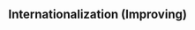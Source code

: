 ## Internationalization (Improving)
<!-- ## Internationalization

The default language of Element is Chinese. If you wish to use another language, you'll need to do some i18n configuration. In your entry file, if you are importing Element entirely:

```javascript
import Vue from "vue"
import Element from "element-ui"
import locale from "element-ui/lib/locale/lang/en"

Vue.use(Element, { locale })
```

Or if you are importing Element on demand:

```javascript
import Vue from "vue"
import { Button, Select } from "element-ui"
import lang from "element-ui/lib/locale/lang/en"
import locale from "element-ui/lib/locale"

// configure language
locale.use(lang)

// import components
Vue.component(Button.name, Button)
Vue.component(Select.name, Select)
```

The Chinese language pack is imported by default, even if you're using another language. But with `NormalModuleReplacementPlugin` provided by webpack you can replace default locale:

webpack.config.js
```javascript
{
  plugins: [
    new webpack.NormalModuleReplacementPlugin(/element-ui[\/\\]lib[\/\\]locale[\/\\]lang[\/\\]zh-CN/, 'element-ui/lib/locale/lang/en')
  ]
}
```

## Compatible with `vue-i18n@5.x`

Element is compatible with [vue-i18n@5.x](https://github.com/kazupon/vue-i18n), which makes multilingual switching even easier.

```javascript
import Vue from "vue"
import VueI18n from "vue-i18n"
import Element from "element-ui"
import enLocale from "element-ui/lib/locale/lang/en"
import zhLocale from "element-ui/lib/locale/lang/zh-CN"

Vue.use(VueI18n)
Vue.use(Element)

Vue.config.lang = "zh-cn"
Vue.locale("zh-cn", zhLocale)
Vue.locale("en", enLocale)
```

## Compatible with other i18n plugins
Element may not be compatible with i18n plugins other than vue-i18n, but you can customize how Element processes i18n.

```javascript
import Vue from "vue"
import Element from "element-ui"
import enLocale from "element-ui/lib/locale/lang/en"
import zhLocale from "element-ui/lib/locale/lang/zh-CN"

Vue.use(Element, {
  i18n: function (path, options) {
    // ...
  }
})
```

## Compatible with `vue-i18n@6.x`

You need to manually handle it for compatibility with `6.x`.

```javascript
import Vue from "vue"
import Element from "element-ui"
import VueI18n from "vue-i18n"
import enLocale from "element-ui/lib/locale/lang/en"
import zhLocale from "element-ui/lib/locale/lang/zh-CN"

Vue.use(VueI18n)

const messages = {
  en: {
    message: "hello",
    ...enLocale // Or use `Object.assign({ message: "hello" }, enLocale)`
  },
  zh: {
    message: "你好",
    ...zhLocale // Or use `Object.assign({ message: "你好" }, zhLocale)`
  }
}
// Create VueI18n instance with options
const i18n = new VueI18n({
  locale: "en", // set locale
  messages, // set locale messages
})

Vue.use(Element, {
  i18n: (key, value) => i18n.t(key, value)
})

new Vue({ i18n }).$mount("#app")
```

## Custom i18n in on-demand components

```js
import Vue from "vue"
import DatePicker from "element/lib/date-picker"
import VueI18n from "vue-i18n"

import enLocale from "element-ui/lib/locale/lang/en"
import zhLocale from "element-ui/lib/locale/lang/zh-CN"
import ElementLocale from "element-ui/lib/locale"

Vue.use(VueI18n)
Vue.use(DatePicker)

const messages = {
  en: {
    message: "hello",
    ...enLocale
  },
  zh: {
    message: "你好",
    ...zhLocale
  }
}
// Create VueI18n instance with options
const i18n = new VueI18n({
  locale: "en", // set locale
  messages, // set locale messages
})

ElementLocale.i18n((key, value) => i18n.t(key, value))
```

## Import via CDN

```html
<script src="//unpkg.com/vue"></script>
<script src="//unpkg.com/element-ui"></script>
<script src="//unpkg.com/element-ui/lib/umd/locale/en.js"></script>

<script>
  ELEMENT.locale(ELEMENT.lang.en)
</script>
```

Compatible with `vue-i18n`

```html
<script src="//unpkg.com/vue"></script>
<script src="//unpkg.com/vue-i18n/dist/vue-i18n.js"></script>
<script src="//unpkg.com/element-ui"></script>
<script src="//unpkg.com/element-ui/lib/umd/locale/zh-CN.js"></script>
<script src="//unpkg.com/element-ui/lib/umd/locale/en.js"></script>

<script>
  Vue.locale("en", ELEMENT.lang.en)
  Vue.locale("zh-cn", ELEMENT.lang.zhCN)
</script>
```

Currently Element ships with the following languages:
<ul class="language-list">
  <li>Simplified Chinese (zh-CN)</li>
  <li>English (en)</li>
  <li>German (de)</li>
  <li>Portuguese (pt)</li>
  <li>Spanish (es)</li>
  <li>Danish (da)</li>
  <li>French (fr)</li>
  <li>Norwegian (nb-NO)</li>
  <li>Traditional Chinese (zh-TW)</li>
  <li>Italian (it)</li>
  <li>Korean (ko)</li>
  <li>Japanese (ja)</li>
  <li>Dutch (nl)</li>
  <li>Vietnamese (vi)</li>
  <li>Russian (ru-RU)</li>
  <li>Turkish (tr-TR)</li>
  <li>Brazilian Portuguese (pt-br)</li>
  <li>Farsi (fa)</li>
  <li>Thai (th)</li>
  <li>Indonesian (id)</li>
  <li>Bulgarian (bg)</li>
  <li>Polish (pl)</li>
  <li>Finnish (fi)</li>
  <li>Swedish (sv-SE)</li>
  <li>Greek (el)</li>
  <li>Slovak (sk)</li>
  <li>Catalunya (ca)</li>
  <li>Czech (cs-CZ)</li>
  <li>Ukrainian (ua)</li>
  <li>Turkmen (tk)</li>
  <li>Tamil (ta)</li>
  <li>Latvian (lv)</li>
  <li>Afrikaans (af-ZA)</li>
  <li>Estonian (ee)</li>
  <li>Slovenian (sl)</li>
  <li>Arabic (ar)</li>
  <li>Hebrew (he)</li>
  <li>Lithuanian (lt)</li>
  <li>Mongolian (mn)</li>
  <li>Kazakh (kz)</li>
  <li>Hungarian (hu)</li>
  <li>Romanian (ro)</li>
  <li>Kurdish (ku)</li>
  <li>Uighur (ug-CN)</li>
  <li>Khmer (km)</li>
  <li>Serbian (sr)</li>
  <li>Basque (eu)</li>
  <li>Kyrgyz (kg)</li>
  <li>Armenian (hy)</li>
  <li>Croatian (hr)</li>
  <li>Esperanto (eo)</li>
</ul>

If your target language is not included, you are more than welcome to contribute: just add another language config [here](https://github.com/ElemeFE/element/tree/dev/src/locale/lang) and create a pull request. -->
